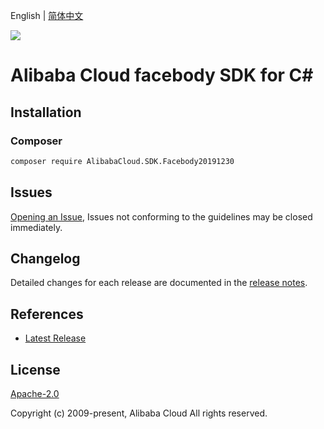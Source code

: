 English | [简体中文](README-CN.md)

![](https://aliyunsdk-pages.alicdn.com/icons/AlibabaCloud.svg)

# Alibaba Cloud facebody SDK for C#

## Installation

### Composer

```bash
composer require AlibabaCloud.SDK.Facebody20191230
```

## Issues

[Opening an Issue](https://github.com/aliyun/alibabacloud-csharp-sdk/issues/new), Issues not conforming to the guidelines may be closed immediately.

## Changelog

Detailed changes for each release are documented in the [release notes](./ChangeLog.md).

## References

* [Latest Release](https://github.com/aliyun/alibabacloud-csharp-sdk/)

## License

[Apache-2.0](http://www.apache.org/licenses/LICENSE-2.0)

Copyright (c) 2009-present, Alibaba Cloud All rights reserved.
